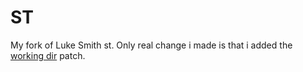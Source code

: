 # ST
My fork of Luke Smith st. Only real change i made is that i added the [working dir](https://st.suckless.org/patches/workingdir/) patch.
